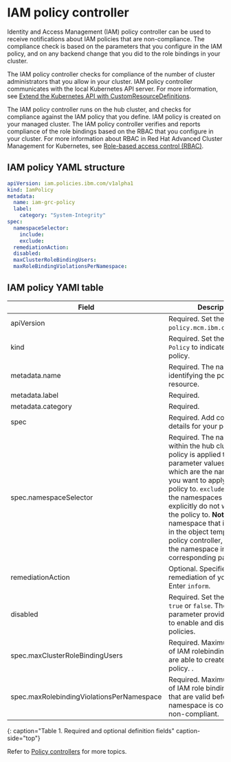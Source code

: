 # IAM policy controller

Identity and Access Management (IAM) policy controller can be used to receive notifications about IAM policies that are non-compliance. The compliance check is based on the parameters that you configure in the IAM policy, and on any backend change that you did to the role bindings in your cluster.

The IAM policy controller checks for compliance of the number of cluster administrators that you allow in your cluster. IAM policy controller communicates with the local Kubernetes API server. For more information, see [Extend the Kubernetes API with CustomResourceDefinitions](https://kubernetes.io/docs/tasks/access-kubernetes-api/custom-resources/custom-resource-definitions/).

The IAM policy controller runs on the hub cluster, and checks for compliance against the IAM policy that you define. IAM policy is created on your managed cluster. The IAM policy controller verifies and reports compliance of the role bindings based on the RBAC that you configure in your cluster. For more information about RBAC in Red Hat Advanced Cluster Management for Kubernetes, see [Role-based access control (RBAC)](security_intro.md).

<!--add policy controller YAML structure-->

## IAM policy YAML structure

```yaml
apiVersion: iam.policies.ibm.com/v1alpha1
kind: IamPolicy
metadata:
  name: iam-grc-policy
  label:
    category: "System-Integrity"
spec:
  namespaceSelector:
    include:
    exclude:
  remediationAction:
  disabled:
  maxClusterRoleBindingUsers:
  maxRoleBindingViolationsPerNamespace:
```

## IAM policy YAMl table

|Field|Description|
|-- | -- |
| apiVersion | Required. Set the value to `policy.mcm.ibm.com/v1alpha1`. <!--current place holder until this info is updated--> |
| kind | Required. Set the value to `Policy` to indicate the type of policy. |
| metadata.name | Required. The name for identifying the policy resource. |
| metadata.label | Required. <!--add explanation-->|
| metadata.category | Required. <!--add details-->|
| spec | Required. Add configuration details for your policy. |
| spec.namespaceSelector | Required. The namespaces within the hub cluster that the policy is applied to. Enter parameter values for `include`, which are the namespaces you want to apply to the policy to. `exclude` specifies the namespaces you explicitly do not want to apply the policy to. **Note**: A namespace that is specified in the object template of a policy controller, overrides the namespace in the corresponding parent policy.|
| remediationAction | Optional. Specifies the remediation of your policy. Enter  `inform`. <!--we can explain what the controller does when the value is set to this-->|
| disabled | Required. Set the value to `true` or `false`. The `disabled` parameter provides the ability to enable and disable your policies.|
| spec.maxClusterRoleBindingUsers | Required. Maximum number of IAM rolebinding users that are able to create a IAM policy. <!--need to verify-->. |
| spec.maxRolebindingViolationsPerNamespace | Required. Maximum number of IAM role binding violations that are valid before a namespace is considered as non-compliant.
{: caption="Table 1. Required and optional definition fields" caption-side="top"}

Refer to [Policy controllers](policy_controllers.md) for more topics.
